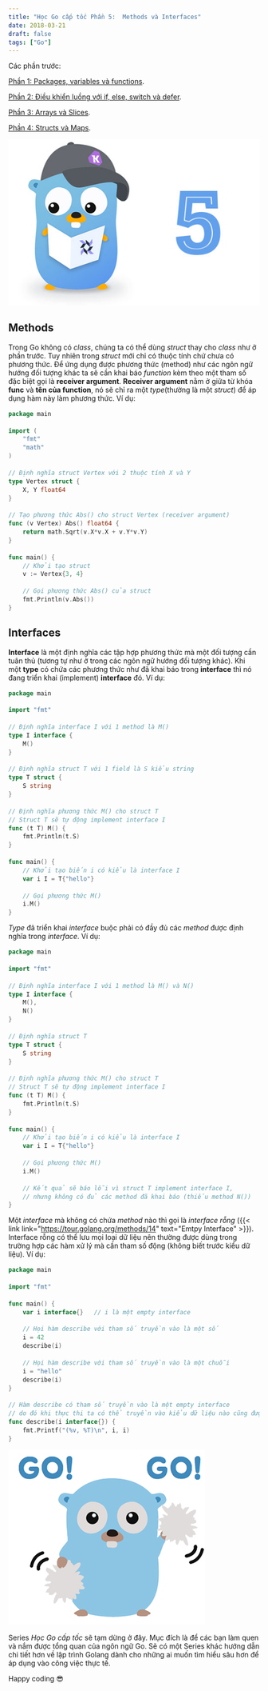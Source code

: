 ```yaml
---
title: "Học Go cấp tốc Phần 5:  Methods và Interfaces"
date: 2018-03-21
draft: false
tags: ["Go"]
---
```


Các phần trước:

[Phần 1: Packages, variables và functions](/blog/hoc-go-cap-toc-phan-1-packages-variables-va-functions).

[Phần 2: Điều khiển luồng với if, else, switch và defer](/blog/hoc-go-cap-toc-phan-2-dieu-khien-luong-voi-if-else-switch-va-defer).

[Phần 3: Arrays và Slices](/blog/hoc-go-cap-toc-phan-3-arrays-va-slices).

[Phần 4: Structs và Maps](/blog/hoc-go-cap-toc-phan-4-structs-va-maps).

![Học Go cấp tốc phần 5](/images/golang-thumb5.jpg)

## **Methods**

Trong Go không có _class_, chúng ta có thể dùng _struct_ thay cho _class_ như ở phần trước. Tuy nhiên trong _struct_ mới chỉ có thuộc tính chứ chưa có phương thức. Để ứng dụng được phương thức (method) như các ngôn ngữ hướng đối tượng khác ta sẽ cần khai báo _function_ kèm theo một tham số đặc biệt gọi là **receiver argument**. **Receiver argument** nằm ở giữa từ khóa **func** và **tên của function**, nó sẽ chỉ ra một _type_(thường là một _struct_) để áp dụng hàm này làm phương thức. Ví dụ:

```go
package main

import (
    "fmt"
    "math"
)

// Định nghĩa struct Vertex với 2 thuộc tính X và Y
type Vertex struct {
    X, Y float64
}

// Tạo phương thức Abs() cho struct Vertex (receiver argument)
func (v Vertex) Abs() float64 {
    return math.Sqrt(v.X*v.X + v.Y*v.Y)
}

func main() {
    // Khởi tạo struct
    v := Vertex{3, 4}

    // Gọi phương thức Abs() của struct
    fmt.Println(v.Abs())
}
```

## **Interfaces**

**Interface** là một định nghĩa các tập hợp phương thức mà một đối tượng cần tuân thủ (tương tự như ở trong các ngôn ngữ hướng đối tượng khác). Khi một **type** có chứa các phương thức như đã khai báo trong **interface** thì nó đang triển khai (implement) **interface** đó. Ví dụ:

```go
package main

import "fmt"

// Định nghĩa interface I với 1 method là M()
type I interface {
    M()
}

// Định nghĩa struct T với 1 field là S kiểu string
type T struct {
    S string
}

// Định nghĩa phương thức M() cho struct T
// Struct T sẽ tự động implement interface I
func (t T) M() {
    fmt.Println(t.S)
}

func main() {
    // Khởi tạo biến i có kiểu là interface I
    var i I = T{"hello"}

    // Gọi phương thức M()
    i.M()
}
```

*Type* đã triển khai *interface* buộc phải có đầy đủ các *method* được định nghĩa trong *interface*. Ví dụ:

```go
package main

import "fmt"

// Định nghĩa interface I với 1 method là M() và N()
type I interface {
    M(),
    N()
}

// Định nghĩa struct T
type T struct {
    S string
}

// Định nghĩa phương thức M() cho struct T
// Struct T sẽ tự động implement interface I
func (t T) M() {
    fmt.Println(t.S)
}

func main() {
    // Khởi tạo biến i có kiểu là interface I
    var i I = T{"hello"}

    // Gọi phương thức M()
    i.M()

    // Kết quả sẽ báo lỗi vì struct T implement interface I,
    // nhưng không có đủ các method đã khai báo (thiếu method N())
}
```

Một _interface_ mà không có chứa _method_ nào thì gọi là _interface rỗng_ ({{< link link="https://tour.golang.org/methods/14" text="Emtpy Interface" >}}). Interface rỗng có thể lưu mọi loại dữ liệu nên thường được dùng trong trường hợp các hàm xử lý mà cần tham số động (không biết trước kiểu dữ liệu). Ví dụ:

```go
package main

import "fmt"

func main() {
	var i interface{}   // i là một empty interface

    // Họi hàm describe với tham số truyền vào là một số
	i = 42
	describe(i)

    // Họi hàm describe với tham số truyền vào là một chuỗi
	i = "hello"
	describe(i)
}

// Hàm describe có tham số truyền vào là một empty interface
// do đó khi thực thi ta có thể truyền vào kiểu dữ liệu nào cũng được
func describe(i interface{}) {
	fmt.Printf("(%v, %T)\n", i, i)
}
```

![golang](/images/gogo.png)

Series _Học Go cấp tốc_ sẽ tạm dừng ở đây. Mục đích là để các bạn làm quen và nắm được tổng quan của ngôn ngữ Go. Sẽ có một Series khác hướng dẫn chi tiết hơn về lập trình Golang dành cho những ai muốn tìm hiểu sâu hơn để áp dụng vào công việc thực tế.

Happy coding 😎
